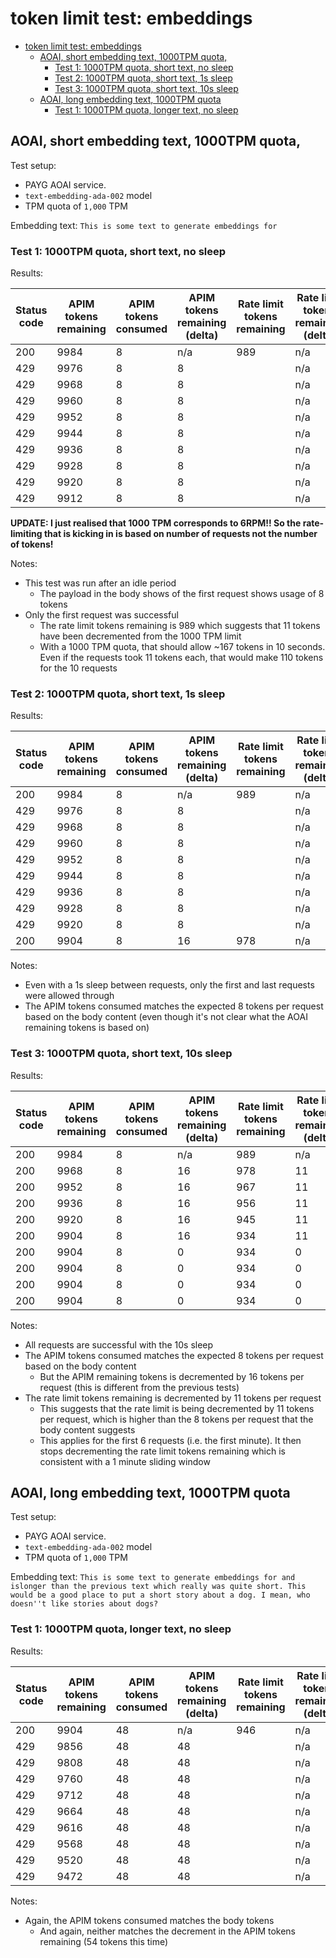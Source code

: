 # token limit test: embeddings

- [token limit test: embeddings](#token-limit-test-embeddings)
	- [AOAI, short embedding text, 1000TPM quota,](#aoai-short-embedding-text-1000tpm-quota)
		- [Test 1: 1000TPM quota, short text, no sleep](#test-1-1000tpm-quota-short-text-no-sleep)
		- [Test 2: 1000TPM quota, short text, 1s sleep](#test-2-1000tpm-quota-short-text-1s-sleep)
		- [Test 3: 1000TPM quota, short text, 10s sleep](#test-3-1000tpm-quota-short-text-10s-sleep)
	- [AOAI, long embedding text, 1000TPM quota](#aoai-long-embedding-text-1000tpm-quota)
		- [Test 1: 1000TPM quota, longer text, no sleep](#test-1-1000tpm-quota-longer-text-no-sleep)


## AOAI, short embedding text, 1000TPM quota, 

Test setup:
- PAYG AOAI service.
- `text-embedding-ada-002` model
- TPM quota of `1,000` TPM

Embedding text: `This is some text to generate embeddings for`

### Test 1: 1000TPM quota, short text, no sleep

Results:

| Status code | APIM tokens remaining | APIM tokens consumed | APIM tokens remaining (delta) | Rate limit tokens remaining | Rate limit tokens remaining (delta) | Body tokens (prompt) |
| ----------- | --------------------- | -------------------- | ----------------------------- | --------------------------- | ----------------------------------- | -------------------- |
| 200         | 9984                  | 8                    | n/a                           | 989                         | n/a                                 | 8                    |
| 429         | 9976                  | 8                    | 8                             |                             | n/a                                 |                      |
| 429         | 9968                  | 8                    | 8                             |                             | n/a                                 |                      |
| 429         | 9960                  | 8                    | 8                             |                             | n/a                                 |                      |
| 429         | 9952                  | 8                    | 8                             |                             | n/a                                 |                      |
| 429         | 9944                  | 8                    | 8                             |                             | n/a                                 |                      |
| 429         | 9936                  | 8                    | 8                             |                             | n/a                                 |                      |
| 429         | 9928                  | 8                    | 8                             |                             | n/a                                 |                      |
| 429         | 9920                  | 8                    | 8                             |                             | n/a                                 |                      |
| 429         | 9912                  | 8                    | 8                             |                             | n/a                                 |                      |


**UPDATE: I just realised that 1000 TPM corresponds to 6RPM!! So the rate-limiting that is kicking in is based on number of requests not the number of tokens!**

Notes:
* This test was run after an idle period
  * The payload in the body shows of the first request shows usage of 8 tokens
* Only the first request was successful
  * The rate limit tokens remaining is 989 which suggests that 11 tokens have been decremented from the 1000 TPM limit
  * With a 1000 TPM quota, that should allow ~167 tokens in 10 seconds. Even if the requests took 11 tokens each, that would make 110 tokens for the 10 requests

### Test 2: 1000TPM quota, short text, 1s sleep

Results:


| Status code | APIM tokens remaining | APIM tokens consumed | APIM tokens remaining (delta) | Rate limit tokens remaining | Rate limit tokens remaining (delta) | Body tokens (prompt) |
| ----------- | --------------------- | -------------------- | ----------------------------- | --------------------------- | ----------------------------------- | -------------------- |
| 200         | 9984                  | 8                    | n/a                           | 989                         | n/a                                 | 8                    |
| 429         | 9976                  | 8                    | 8                             |                             | n/a                                 |                      |
| 429         | 9968                  | 8                    | 8                             |                             | n/a                                 |                      |
| 429         | 9960                  | 8                    | 8                             |                             | n/a                                 |                      |
| 429         | 9952                  | 8                    | 8                             |                             | n/a                                 |                      |
| 429         | 9944                  | 8                    | 8                             |                             | n/a                                 |                      |
| 429         | 9936                  | 8                    | 8                             |                             | n/a                                 |                      |
| 429         | 9928                  | 8                    | 8                             |                             | n/a                                 |                      |
| 429         | 9920                  | 8                    | 8                             |                             | n/a                                 |                      |
| 200         | 9904                  | 8                    | 16                            | 978                         | n/a                                 | 8                    |


Notes:
* Even with a 1s sleep between requests, only the first and last requests were allowed through
* The APIM tokens consumed matches the expected 8 tokens per request based on the body content (even though it's not clear what the AOAI remaining tokens is based on)

### Test 3: 1000TPM quota, short text, 10s sleep

Results:

| Status code | APIM tokens remaining | APIM tokens consumed | APIM tokens remaining (delta) | Rate limit tokens remaining | Rate limit tokens remaining (delta) | Body tokens (prompt) |
| ----------- | --------------------- | -------------------- | ----------------------------- | --------------------------- | ----------------------------------- | -------------------- |
| 200         | 9984                  | 8                    | n/a                           | 989                         | n/a                                 | 8                    |
| 200         | 9968                  | 8                    | 16                            | 978                         | 11                                  | 8                    |
| 200         | 9952                  | 8                    | 16                            | 967                         | 11                                  | 8                    |
| 200         | 9936                  | 8                    | 16                            | 956                         | 11                                  | 8                    |
| 200         | 9920                  | 8                    | 16                            | 945                         | 11                                  | 8                    |
| 200         | 9904                  | 8                    | 16                            | 934                         | 11                                  | 8                    |
| 200         | 9904                  | 8                    | 0                             | 934                         | 0                                   | 8                    |
| 200         | 9904                  | 8                    | 0                             | 934                         | 0                                   | 8                    |
| 200         | 9904                  | 8                    | 0                             | 934                         | 0                                   | 8                    |
| 200         | 9904                  | 8                    | 0                             | 934                         | 0                                   | 8                    |


Notes:
* All requests are successful with the 10s sleep
* The APIM tokens consumed matches the expected 8 tokens per request based on the body content
  * But the APIM remaining tokens is decremented by 16 tokens per request (this is different from the previous tests)
* The rate limit tokens remaining is decremented by 11 tokens per request
  * This suggests that the rate limit is being decremented by 11 tokens per request, which is higher than the 8 tokens per request that the body content suggests
  * This applies for the first 6 requests (i.e. the first minute). It then stops decrementing the rate limit tokens remaining which is consistent with a 1 minute sliding window


## AOAI, long embedding text, 1000TPM quota

Test setup:
- PAYG AOAI service.
- `text-embedding-ada-002` model
- TPM quota of `1,000` TPM


Embedding text: `This is some text to generate embeddings for and islonger than the previous text which really was quite short. This would be a good place to put a short story about a dog. I mean, who doesn''t like stories about dogs?`

### Test 1: 1000TPM quota, longer text, no sleep

Results:

| Status code | APIM tokens remaining | APIM tokens consumed | APIM tokens remaining (delta) | Rate limit tokens remaining | Rate limit tokens remaining (delta) | Body tokens (prompt) |
| ----------- | --------------------- | -------------------- | ----------------------------- | --------------------------- | ----------------------------------- | -------------------- |
| 200         | 9904                  | 48                   | n/a                           | 946                         | n/a                                 | 48                   |
| 429         | 9856                  | 48                   | 48                            |                             | n/a                                 |                      |
| 429         | 9808                  | 48                   | 48                            |                             | n/a                                 |                      |
| 429         | 9760                  | 48                   | 48                            |                             | n/a                                 |                      |
| 429         | 9712                  | 48                   | 48                            |                             | n/a                                 |                      |
| 429         | 9664                  | 48                   | 48                            |                             | n/a                                 |                      |
| 429         | 9616                  | 48                   | 48                            |                             | n/a                                 |                      |
| 429         | 9568                  | 48                   | 48                            |                             | n/a                                 |                      |
| 429         | 9520                  | 48                   | 48                            |                             | n/a                                 |                      |
| 429         | 9472                  | 48                   | 48                            |                             | n/a                                 |                      |


Notes:
* Again, the APIM tokens consumed matches the body tokens
  * And again, neither matches the decrement in the APIM tokens remaining (54 tokens this time)

